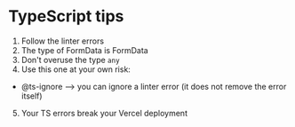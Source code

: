 # TypeScript tips

1. Follow the linter errors
2. The type of FormData is FormData
3. Don't overuse the type `any`
4. Use this one at your own risk:

- @ts-ignore --> you can ignore a linter error (it does not remove the error itself)

5. Your TS errors break your Vercel deployment
